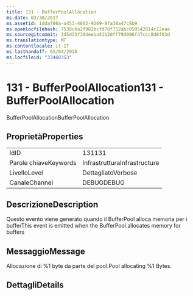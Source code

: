 ```yaml
---
title: 131 - BufferPoolAllocation
ms.date: 03/30/2017
ms.assetid: 1ddaf86a-a453-4862-9269-8fa38a47c8b9
ms.openlocfilehash: 7538c6a2f982bcfd78f752abc050542814c12eae
ms.sourcegitcommit: 3d5d33f384eeba41b2dff79d096f47ccc8d8f03d
ms.translationtype: MT
ms.contentlocale: it-IT
ms.lasthandoff: 05/04/2018
ms.locfileid: "33460353"
---
```

# <a name="131---bufferpoolallocation"></a><span data-ttu-id="848d7-102">131 - BufferPoolAllocation</span><span class="sxs-lookup"><span data-stu-id="848d7-102">131 - BufferPoolAllocation</span></span>
<span data-ttu-id="848d7-103">BufferPoolAllocation</span><span class="sxs-lookup"><span data-stu-id="848d7-103">BufferPoolAllocation</span></span>  
  
## <a name="properties"></a><span data-ttu-id="848d7-104">Proprietà</span><span class="sxs-lookup"><span data-stu-id="848d7-104">Properties</span></span>  
  
|||  
|-|-|  
|<span data-ttu-id="848d7-105">Id</span><span class="sxs-lookup"><span data-stu-id="848d7-105">ID</span></span>|<span data-ttu-id="848d7-106">131</span><span class="sxs-lookup"><span data-stu-id="848d7-106">131</span></span>|  
|<span data-ttu-id="848d7-107">Parole chiave</span><span class="sxs-lookup"><span data-stu-id="848d7-107">Keywords</span></span>|<span data-ttu-id="848d7-108">Infrastruttura</span><span class="sxs-lookup"><span data-stu-id="848d7-108">Infrastructure</span></span>|  
|<span data-ttu-id="848d7-109">Livello</span><span class="sxs-lookup"><span data-stu-id="848d7-109">Level</span></span>|<span data-ttu-id="848d7-110">Dettagliato</span><span class="sxs-lookup"><span data-stu-id="848d7-110">Verbose</span></span>|  
|<span data-ttu-id="848d7-111">Canale</span><span class="sxs-lookup"><span data-stu-id="848d7-111">Channel</span></span>|<span data-ttu-id="848d7-112">DEBUG</span><span class="sxs-lookup"><span data-stu-id="848d7-112">DEBUG</span></span>|  
  
## <a name="description"></a><span data-ttu-id="848d7-113">Descrizione</span><span class="sxs-lookup"><span data-stu-id="848d7-113">Description</span></span>  
 <span data-ttu-id="848d7-114">Questo evento viene generato quando il BufferPool alloca memoria per i buffer</span><span class="sxs-lookup"><span data-stu-id="848d7-114">This event is emitted when the BufferPool allocates memory for buffers</span></span>  
  
## <a name="message"></a><span data-ttu-id="848d7-115">Messaggio</span><span class="sxs-lookup"><span data-stu-id="848d7-115">Message</span></span>  
 <span data-ttu-id="848d7-116">Allocazione di %1 byte da parte del pool.</span><span class="sxs-lookup"><span data-stu-id="848d7-116">Pool allocating %1 Bytes.</span></span>  
  
## <a name="details"></a><span data-ttu-id="848d7-117">Dettagli</span><span class="sxs-lookup"><span data-stu-id="848d7-117">Details</span></span>
